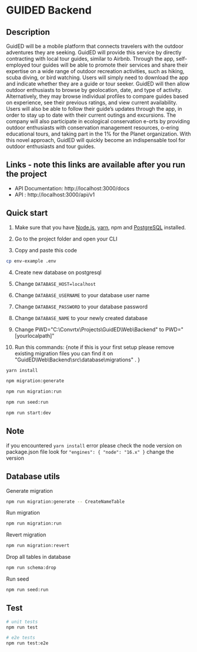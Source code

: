 # GUIDED Backend

## Description

GuidED will be a mobile platform that connects travelers with the outdoor adventures they are seeking.
GuidED will provide this service by directly contracting with local tour guides, similar to Airbnb. Through
the app, self-employed tour guides will be able to promote their services and share their expertise on a
wide range of outdoor recreation activities, such as hiking, scuba diving, or bird watching. Users will simply
need to download the app and indicate whether they are a guide or tour seeker. GuidED will then allow
outdoor enthusiasts to browse by geolocation, date, and type of activity. Alternatively, they may browse
individual profiles to compare guides based on experience, see their previous ratings, and view current
availability. Users will also be able to follow their guide’s updates through the app, in order to stay up to
date with their current outings and excursions. The company will also participate in ecological
conservation e-orts by providing outdoor enthusiasts with conservation management resources, o-ering
educational tours, and taking part in the 1% for the Planet organization. With this novel approach, GuidED
will quickly become an indispensable tool for outdoor enthusiasts and tour guides.


## Links - note this links are available after you run the project

- API Documentation: http://localhost:3000/docs
- API : http://localhost:3000/api/v1


## Quick start
1. Make sure that you have <a href="https://nodejs.org/en/" rel="nofollow">Node.js</a>, <a href="https://classic.yarnpkg.com/lang/en/docs/install" rel="nofollow">yarn</a>, npm and <a href="https://www.postgresql.org/download/" rel="nofollow">PostgreSQL</a> installed.

3. Go to the project folder and open your CLI

3. Copy and paste this code
```bash
cp env-example .env
```
4. Create new database on postgresql

5. Change `DATABASE_HOST=localhost` 

6. Change `DATABASE_USERNAME` to your database user name 

7. Change `DATABASE_PASSWORD`  to your database password 

8. Change `DATABASE_NAME`  to your newly created database

9. Change PWD="C:\Convrtx\Projects\GuidED\Web\Backend" to PWD="[yourlocalpath]"

10. Run this commands: {note if this is your first setup please remove existing migration files you can find it on "GuidED\Web\Backend\src\database\migrations" . }

```bash
yarn install

npm migration:generate

npm run migration:run

npm run seed:run

npm run start:dev
```

## Note
if you encountered `yarn install` error please check the node version on package.json file look for
`"engines": {
    "node": "16.x"
}`
change the version 

## Database utils

Generate migration

```bash
npm run migration:generate -- CreateNameTable
```

Run migration

```bash
npm run migration:run
```

Revert migration

```bash
npm run migration:revert
```

Drop all tables in database

```bash
npm run schema:drop
```

Run seed

```bash
npm run seed:run
```

## Test

```bash
# unit tests
npm run test

# e2e tests
npm run test:e2e
```
